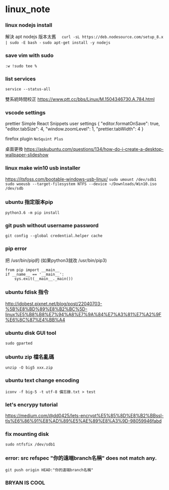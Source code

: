 # linux_note

### linux nodejs install 
解決 apt nodejs 版本太舊　
`curl -sL https://deb.nodesource.com/setup_8.x | sudo -E bash -`
`sudo apt-get install -y nodejs`

### save vim with sudo
`:w !sudo tee %`

### list services
`service --status-all`

雙系統時間校正 https://www.ptt.cc/bbs/Linux/M.1504346730.A.784.html

### vscode settings
prettier
Simple React Snippets
user settings
{
    "editor.formatOnSave": true,
    "editor.tabSize": 4,
    "window.zoomLevel": 1,
    "prettier.tabWidth": 4
}

firefox plugin `NoSquint Plus`

桌面更換 https://askubuntu.com/questions/134/how-do-i-create-a-desktop-wallpaper-slideshow

### linux make win10 usb installer
https://itsfoss.com/bootable-windows-usb-linux/
`sudo umount /dev/sdb1`
`sudo woeusb --target-filesystem NTFS --device ~/Downloads/Win10.iso /dev/sdb`
### ubuntu 指定版本pip
`python3.6 -m pip install`

### git push without username password 
`git config --global credential.helper cache`

### pip error
把 /usr/bin/pip的 (如果python3就改 /usr/bin/pip3)
```
from pip import __main__
if __name__ == '__main__':
    sys.exit(__main__._main())
```

### ubuntu fdisk 指令
http://idobest.pixnet.net/blog/post/22040703-%5B%E8%BD%89%E8%B2%BC%5D-linux%E5%B8%B8%E7%94%A8%E7%9A%84%E7%A3%81%E7%A2%9F%E6%8C%87%E4%BB%A4

### ubuntu disk GUI tool
`sudo gparted`

### ubuntu zip 檔名亂碼
`unzip -O big5 xxx.zip`

### ubuntu text change encoding
`iconv -f big-5 -t utf-8 備忘錄.txt > test`

### let's encrypy tutorial
https://medium.com/@dd0425/lets-encrypt%E5%85%8D%E8%B2%BBssl-tls%E6%86%91%E8%AD%89%E5%AE%89%E8%A3%9D-98059946fabd

### fix mounting disk
`sudo ntfsfix /dev/sdb1`

### error: src refspec "你的遠端branch名稱" does not match any.
`git push origin HEAD:"你的遠端branch名稱" `

### BRYAN IS COOL
